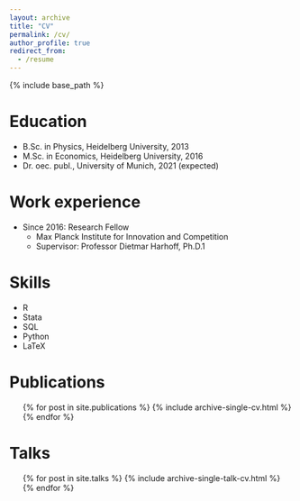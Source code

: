 ```yaml
---
layout: archive
title: "CV"
permalink: /cv/
author_profile: true
redirect_from:
  - /resume
---
```


{% include base_path %}

Education
======
* B.Sc. in Physics, Heidelberg University, 2013
* M.Sc. in Economics, Heidelberg University, 2016
* Dr. oec. publ., University of Munich, 2021 (expected)

Work experience
======
* Since 2016: Research Fellow
  * Max Planck Institute for Innovation and Competition
  * Supervisor: Professor Dietmar Harhoff, Ph.D.1
  
Skills
======
* R
* Stata
* SQL
* Python
* LaTeX

Publications
======
  <ul>{% for post in site.publications %}
    {% include archive-single-cv.html %}
  {% endfor %}</ul>
  
Talks
======
  <ul>{% for post in site.talks %}
    {% include archive-single-talk-cv.html %}
  {% endfor %}</ul>
  

